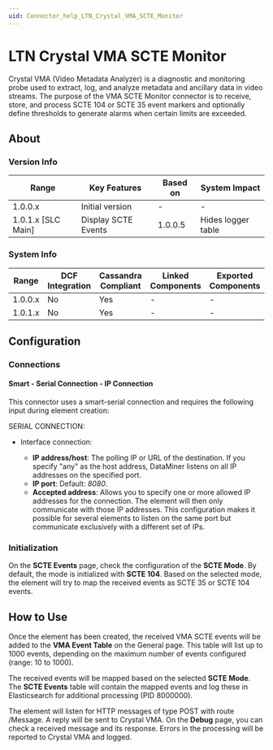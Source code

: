 ```yaml
---
uid: Connector_help_LTN_Crystal_VMA_SCTE_Monitor
---
```


# LTN Crystal VMA SCTE Monitor

Crystal VMA (Video Metadata Analyzer) is a diagnostic and monitoring probe used to extract, log, and analyze metadata and ancillary data in video streams. The purpose of the VMA SCTE Monitor connector is to receive, store, and process SCTE 104 or SCTE 35 event markers and optionally define thresholds to generate alarms when certain limits are exceeded.

## About

### Version Info

| **Range**            | **Key Features**    | **Based on** | **System Impact**  |
|----------------------|---------------------|--------------|--------------------|
| 1.0.0.x              | Initial version     | \-           | \-                 |
| 1.0.1.x \[SLC Main\] | Display SCTE Events | 1.0.0.5      | Hides logger table |

### System Info

| **Range** | **DCF Integration** | **Cassandra Compliant** | **Linked Components** | **Exported Components** |
|-----------|---------------------|-------------------------|-----------------------|-------------------------|
| 1.0.0.x   | No                  | Yes                     | \-                    | \-                      |
| 1.0.1.x   | No                  | Yes                     | \-                    | \-                      |

## Configuration

### Connections

#### Smart - Serial Connection - IP Connection

This connector uses a smart-serial connection and requires the following input during element creation:

SERIAL CONNECTION:

- Interface connection:

  - **IP address/host**: The polling IP or URL of the destination. If you specify "any" as the host address, DataMiner listens on all IP addresses on the specified port.
  - **IP port**: Default: *8080*.
  - **Accepted address**: Allows you to specify one or more allowed IP addresses for the connection. The element will then only communicate with those IP addresses. This configuration makes it possible for several elements to listen on the same port but communicate exclusively with a different set of IPs.

### Initialization

On the **SCTE Events** page, check the configuration of the **SCTE Mode**. By default, the mode is initialized with **SCTE 104**. Based on the selected mode, the element will try to map the received events as SCTE 35 or SCTE 104 events.

## How to Use

Once the element has been created, the received VMA SCTE events will be added to the **VMA Event Table** on the General page. This table will list up to 1000 events, depending on the maximum number of events configured (range: 10 to 1000).

The received events will be mapped based on the selected **SCTE Mode**. The **SCTE Events** table will contain the mapped events and log these in Elasticsearch for additional processing (PID 8000000).

The element will listen for HTTP messages of type POST with route /Message. A reply will be sent to Crystal VMA. On the **Debug** page, you can check a received message and its response. Errors in the processing will be reported to Crystal VMA and logged.
